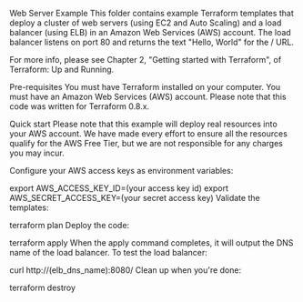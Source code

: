 Web Server Example
This folder contains example Terraform templates that deploy a cluster of web servers (using EC2 and Auto Scaling) and a load balancer (using ELB) in an Amazon Web Services (AWS) account. The load balancer listens on port 80 and returns the text "Hello, World" for the / URL.

For more info, please see Chapter 2, "Getting started with Terraform", of Terraform: Up and Running.

Pre-requisites
You must have Terraform installed on your computer.
You must have an Amazon Web Services (AWS) account.
Please note that this code was written for Terraform 0.8.x.

Quick start
Please note that this example will deploy real resources into your AWS account. We have made every effort to ensure all the resources qualify for the AWS Free Tier, but we are not responsible for any charges you may incur.

Configure your AWS access keys as environment variables:

export AWS_ACCESS_KEY_ID=(your access key id)
export AWS_SECRET_ACCESS_KEY=(your secret access key)
Validate the templates:

terraform plan
Deploy the code:

terraform apply
When the apply command completes, it will output the DNS name of the load balancer. To test the load balancer:

curl http://(elb_dns_name):8080/
Clean up when you're done:

terraform destroy
